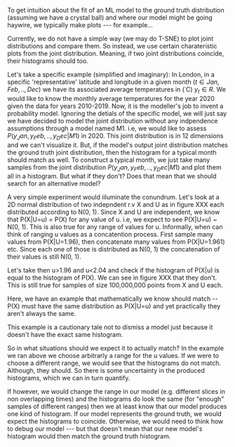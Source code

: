To get intuition about the fit of an ML model to the ground truth distribution (assuming we have a crystal ball) and where our model might be going haywire, we typically make plots --- for example... 

Currently, we do not have a simple way (we may do T-SNE) to plot joint distributions and compare them. So instead, we use certain charateristic plots from the joint distribution. Meaning, if two joint distributions coincide, their histograms should too. 

Let's take a specific example (simplified and imaginary):
In London, in a specific 'representative' latitude and longitude in 
a given month ($t \in {Jan, Feb, .., Dec}$) we have its associated average temperatures in (˙C) $y_t \in R$. We would like to know the monthly average temperatures for the year 2020 given the data for years 2010-2019. Now, it is the modeller's job to invent a probability model. Ignoring the detials of the specific model, we will just say we have decided to model the joint distribution without any indpendence assumptions through a model named M1. i.e, we would like to assess $P(y_Jan, y_Feb, .., y_Dec| M1)$ in 2020. This joint distribution is in 12 dimensions and we can't visualize it. But, if the model's output joint distribution matches the ground truth joint distribution, then the histogram for a typical month should match as well. To construct a typical month, we just take many samples from the joint distribution $P(y_Jan, y_Feb, .., y_Dec| M1)$ and plot them all in a histogram. But what if they don't? Does that mean that we should search for an alternative model? 

A very simple experiment would iiluminate the conundrum. 
Let's look at a 2D normal distribution of two indepndent r.v X and U as in figure XXX each distributed according to N(0, 1). Since X and U are independent, we know that P(X|U=u) = P(X) for any value of u. i.e, we expect to see P(X|U=u) ~ N(0, 1). This is also true for any range of values for u. Informally, when can think of ranging u values as a concatention process. First sample many values from P(X|U=1.96), then concatenate many values from P(X|U=1.961) etc. Since each one of those is distributed as N(0, 1) the concatenation of their values is still N(0, 1).        

Let's take then u>1.96 and u<2.04 and check if the histogram of P(X|u) is equal to the histogram of P(X). We can see in figure XXX that they don't. This is still true for samples of size 100,000,000 points from X and U each.

Here, we have an example that mathematically we know should match -- P(X) must have the same distribution as P(X|U=u) and yet practically they aren't always the same.   

This example is a cautionary tale not to dismiss a model just because it doesn't have the exact same histogram.  

So in what situations should we expect it to actually match? 
In the example we ran above we choose arbitrarly a range for the u values. If we were to choose a different range, we would see that the histograms do not match. 
Although, they should. So there is some uncertainty in the produced histograms, which we can in turn quantify. 

If however, we would change the range in our model (e.g. different slices in non overlapping times) and the histograms do look the same (for "enough" samples of different ranges) then we at least know that our model produces one kind of histogram. If our model represents the ground truth, we would expect the histograms to coincide. Otherwise, we would need to think how to debug our model --- but that doesn't mean that our new model's histogram would then match the ground truth histogram.   


  
    